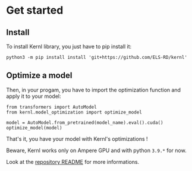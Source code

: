 # Get started

## Install

To install Kernl library, you just have to pip install it:

``` { .bash }
python3 -m pip install install 'git+https://github.com/ELS-RD/kernl'
```

## Optimize a model

Then, in your progam, you have to import the optimization function and apply it to your model:

``` { .py }
from transformers import AutoModel
from kernl.model_optimization import optimize_model

model = AutoModel.from_pretrained(model_name).eval().cuda()
optimize_model(model)
```

That's it, you have your model with Kernl's optimizations !

Beware, Kernl works only on Ampere GPU and with python `3.9.*` for now.

Look at the [repository README](https://github.com/ELS-RD/kernl#readme) for more informations.
